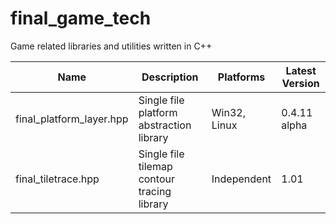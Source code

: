 # final_game_tech
Game related libraries and utilities written in C++

| Name                     | Description                                 | Platforms    | Latest Version |
|--------------------------|---------------------------------------------|--------------|----------------|
| final_platform_layer.hpp | Single file platform abstraction library    | Win32, Linux | 0.4.11 alpha   |
| final_tiletrace.hpp      | Single file tilemap contour tracing library | Independent  | 1.01           |